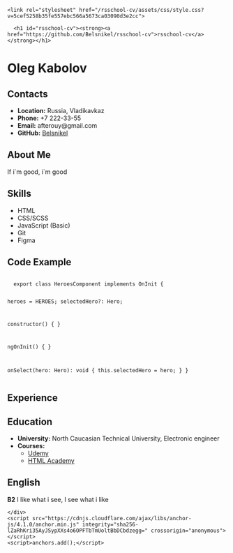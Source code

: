
<!DOCTYPE html>
<html lang="en-US">
  <head>
    <meta charset="UTF-8">
    <meta http-equiv="X-UA-Compatible" content="IE=edge">
    <meta name="viewport" content="width=device-width, initial-scale=1">

<title>rsschool-cv</title>
<meta name="generator" content="Jekyll v3.9.0" />
<meta property="og:title" content="rsschool-cv" />
<meta property="og:locale" content="en_US" />
<link rel="canonical" href="https://github.com/Belsnikel/rsschool-cv" />
<meta property="og:url" content="https://github.com/Belsnikel/rsschool-cv" />
<meta property="og:site_name" content="rsschool-cv" />
<meta name="twitter:card" content="summary" />
<meta property="twitter:title" content="rsschool-cv" />
<script type="application/ld+json">
{"url":"https://github.com/Belsnikel/rsschool-cv"}</script>
<!-- End Jekyll SEO tag -->

    <link rel="stylesheet" href="/rsschool-cv/assets/css/style.css?v=5cef5258b35fe557ebc566a5673ca03090d3e2cc">
  </head>
  <body>
    <div class="container-lg px-3 my-5 markdown-body">
      

      <h1 id="rsschool-cv"><strong><a href="https://github.com/Belsnikel/rsschool-cv">rsschool-cv</a></strong></h1>

<h1 id="andrei-kryvetski"><strong>Oleg Kabolov</strong></h1>

<h2 id="contacts"><strong>Contacts</strong></h2>
<ul>
  <li><strong>Location:</strong> Russia, Vladikavkaz</li>
  <li><strong>Phone:</strong> +7 222-33-55</li>
  <li><strong>Email:</strong> afterouy@gmail.com</li>
  <li><strong>GitHub:</strong> <a href="https://github.com/Belsnikel">Belsnikel</a></li>
</ul>

<h2 id="about-me"><strong>About Me</strong></h2>
<p>If i`m good, i`m good<br /></p>

<h2 id="skills"><strong>Skills</strong></h2>
<ul>
  <li>HTML</li>
  <li>CSS/SCSS</li>
  <li>JavaScript (Basic)</li>
  <li>Git</li>
  <li>Figma</li>
</ul>

<h2 id="code-example"><strong>Code Example</strong></h2>
<div class="language-plaintext highlighter-rouge"><div class="highlight"><pre class="highlight"><code>
  export class HeroesComponent implements OnInit {

  heroes = HEROES;
  selectedHero?: Hero;

  constructor() { }

  ngOnInit() {
  }

  onSelect(hero: Hero): void {
    this.selectedHero = hero;
  }
}
</code></pre></div></div>

<h2 id="experience"><strong>Experience</strong></h2>

<h2 id="education"><strong>Education</strong></h2>
<ul>
  <li><strong>University:</strong> North Caucasian Technical University, Electronic engineer</li>
  <li><strong>Courses:</strong>
    <ul>
      <li><a href="https://www.youtube.com/channel/UCcabW7890RKJzL968QWEykA">Udemy</a></li>
      <li><a href="https://www.htmlacademy.ru">HTML Academy</a></li>
    </ul>
  </li>
</ul>

<h2 id="english"><strong>English</strong></h2>
<p><strong>B2</strong> I like what i see, I see what i like</p>



      
    </div>
    <script src="https://cdnjs.cloudflare.com/ajax/libs/anchor-js/4.1.0/anchor.min.js" integrity="sha256-lZaRhKri35AyJSypXXs4o6OPFTbTmUoltBbDCbdzegg=" crossorigin="anonymous"></script>
    <script>anchors.add();</script>
    
  </body>
</html>
